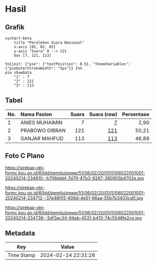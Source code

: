 # Hasil

## Grafik

```mermaid
xychart-beta
    title "Perolehan Suara Nasional"
    x-axis [01, 02, 03]
    y-axis "Suara" 0 --> 121
    bar [7, 121, 113]
```

```mermaid
%%{init: {"pie": {"textPosition": 0.5}, "themeVariables": {"pieOuterStrokeWidth": "5px"}} }%%
pie showData
    "1" : 7
    "2" : 121
    "3" : 113
```

## Tabel

| No. | Nama Paslon    | Suara | Suara (raw) | Persentase |
|:--- |:-------------- | -----:| -----------:| ----------:|
| 1   | ANIES MUHAIMIN | 7     | [7][p-1]    | 2,90       |
| 2   | PRABOWO GIBRAN | 121   | [121][p-2]  | 50,21      |
| 3   | GANJAR MAHFUD  | 113   | [113][p-3]  | 46,89      |


[p-1]: https://github.com/gigit-pemilu/pemilu-2024/blob/main/pilpres/hitung-suara/sub/51-bali/sub/06-bangli/sub/02-bangli/sub/2001-bunutin/sub/001-tps/sub/paslon-1.txt
[p-2]: https://github.com/gigit-pemilu/pemilu-2024/blob/main/pilpres/hitung-suara/sub/51-bali/sub/06-bangli/sub/02-bangli/sub/2001-bunutin/sub/001-tps/sub/paslon-2.txt
[p-3]: https://github.com/gigit-pemilu/pemilu-2024/blob/main/pilpres/hitung-suara/sub/51-bali/sub/06-bangli/sub/02-bangli/sub/2001-bunutin/sub/001-tps/sub/paslon-3.txt

## Foto C Plano

https://sirekap-obj-formc.kpu.go.id/60dd/pemilu/ppwp/51/06/02/20/01/5106022001001-20240214-234610--b706ebbf-7d79-47b3-9287-380905b4702e.jpg

https://sirekap-obj-formc.kpu.go.id/60dd/pemilu/ppwp/51/06/02/20/01/5106022001001-20240214-234712--37e48f05-606d-4e51-96aa-55b7b3403cd0.jpg

https://sirekap-obj-formc.kpu.go.id/60dd/pemilu/ppwp/51/06/02/20/01/5106022001001-20240214-234738--3df3ac34-94eb-4531-b413-74c5548fe2ce.jpg


## Metadata

| Key        | Value               |
| ---------- | ------------------- |
| Time Stamp | 2024-02-24 22:31:28 |



